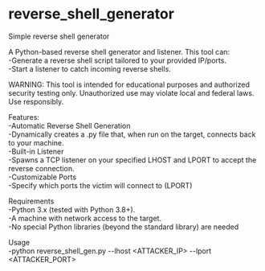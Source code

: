 # reverse_shell_generator
Simple reverse shell generator

A Python-based reverse shell generator and listener. This tool can:
</br>-Generate a reverse shell script tailored to your provided IP/ports.
</br>-Start a listener to catch incoming reverse shells.

WARNING: This tool is intended for educational purposes and authorized security testing only. Unauthorized use may violate local and federal laws. Use responsibly.

Features:
</br>-Automatic Reverse Shell Generation
</br>-Dynamically creates a .py file that, when run on the target, connects back to your machine.
</br>-Built-in Listener
</br>-Spawns a TCP listener on your specified LHOST and LPORT to accept the reverse connection.
</br>-Customizable Ports
</br>-Specify which ports the victim will connect to (LPORT) 

Requirements
</br>-Python 3.x (tested with Python 3.8+).
</br>-A machine with network access to the target.
</br>-No special Python libraries (beyond the standard library) are needed

Usage
</br>-python reverse_shell_gen.py --lhost <ATTACKER_IP> --lport <ATTACKER_PORT>
